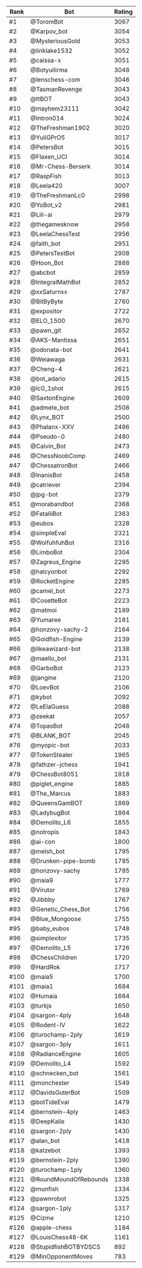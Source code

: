 Rank|Bot|Rating
---|---|---
#1|@ToromBot|3067
#2|@Karpov_bot|3054
#3|@MysteriousGold|3053
#4|@linklake1532|3052
#5|@caissa-x|3051
#6|@Botyuliirma|3048
#7|@lenschess-com|3046
#8|@TasmanRevenge|3043
#9|@ttBOT|3043
#10|@mayhem23111|3042
#11|@Intron014|3024
#12|@TheFreshman1902|3020
#13|@YuliGPrO5|3017
#14|@PetersBot|3015
#15|@Flaxen_UCI|3014
#16|@Mr-Chess-Berserk|3014
#17|@RaspFish|3013
#18|@Leela420|3007
#19|@TheFreshmanLc0|2998
#20|@YoBot_v2|2981
#21|@Lili-ai|2979
#22|@thegamesknow|2958
#23|@LeelaChessTest|2956
#24|@faith_bot|2951
#25|@PetersTestBot|2908
#26|@Hoon_Bot|2888
#27|@abcbot|2859
#28|@IntegralMathBot|2852
#29|@xxSaturnxx|2787
#30|@BitByByte|2760
#31|@expositor|2722
#32|@ELO_1500|2670
#33|@pawn_git|2652
#34|@AKS-Mantissa|2651
#35|@odonata-bot|2641
#36|@Weiawaga|2631
#37|@Cheng-4|2621
#38|@bot_adario|2615
#39|@lc0_1shot|2615
#40|@SaxtonEngine|2609
#41|@admete_bot|2508
#42|@Lynx_BOT|2500
#43|@Phalanx-XXV|2486
#44|@Pseudo-0|2480
#45|@Calvin_Bot|2473
#46|@ChessNoobComp|2469
#47|@ChessatronBot|2466
#48|@InanisBot|2458
#49|@catriever|2394
#50|@jpg-bot|2379
#51|@morabandbot|2368
#52|@FataliiBot|2363
#53|@eubos|2328
#54|@simpleEval|2321
#55|@WolfuhfuhBot|2316
#56|@LimboBot|2304
#57|@Zagreus_Engine|2295
#58|@halcyonbot|2292
#59|@RocketEngine|2285
#60|@camel_bot|2273
#61|@CosetteBot|2223
#62|@matmoi|2189
#63|@Yumaree|2181
#64|@honzovy-sachy-2|2164
#65|@Goldfish-Engine|2139
#66|@likeawizard-bot|2138
#67|@maello_bot|2131
#68|@GarboBot|2123
#69|@jangine|2120
#70|@LoevBot|2106
#71|@kybot|2092
#72|@LeElaGuess|2088
#73|@zeekat|2057
#74|@TopasBot|2048
#75|@BLANK_BOT|2045
#76|@myopic-bot|2033
#77|@TokenStealer|1965
#78|@fathzer-jchess|1941
#79|@ChessBot8051|1918
#80|@piglet_engine|1885
#81|@The_Marcus|1883
#82|@QueensGamBOT|1869
#83|@LadybugBot|1864
#84|@Demolito_L6|1855
#85|@notropis|1843
#86|@ai-con|1800
#87|@melsh_bot|1795
#88|@Drunken-pipe-bomb|1785
#89|@honzovy-sachy|1785
#90|@maia9|1777
#91|@Virutor|1769
#92|@Jibbby|1767
#93|@Genetic_Chess_Bot|1756
#94|@Blue_Mongoose|1755
#95|@baby_eubos|1748
#96|@simplexitor|1735
#97|@Demolito_L5|1726
#98|@ChessChildren|1720
#99|@HardRok|1717
#100|@maia5|1700
#101|@maia1|1684
#102|@Humaia|1664
#103|@turkjs|1650
#104|@sargon-4ply|1648
#105|@Rodent-IV|1622
#106|@turochamp-2ply|1619
#107|@sargon-3ply|1611
#108|@RadianceEngine|1605
#109|@Demolito_L4|1592
#110|@schnecken_bot|1561
#111|@monchester|1549
#112|@DavidsGuterBot|1509
#113|@botTideEval|1479
#114|@bernstein-4ply|1463
#115|@DeepKalle|1430
#116|@sargon-2ply|1430
#117|@alan_bot|1418
#118|@katzebot|1393
#119|@bernstein-2ply|1390
#120|@turochamp-1ply|1360
#121|@RoundMoundOfRebounds|1338
#122|@munfish|1334
#123|@pawnrobot|1325
#124|@sargon-1ply|1317
#125|@Cizme|1210
#126|@apple-chess|1184
#127|@LouisChess48-6K|1161
#128|@StupidfishBOTBYDSCS|892
#129|@MinOpponentMoves|783

